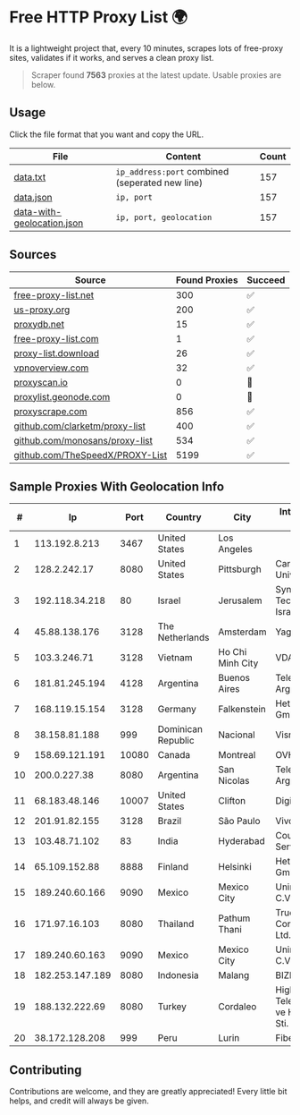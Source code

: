 
# Free HTTP Proxy List 🌍

It is a lightweight project that, every 10 minutes, scrapes lots of free-proxy sites, validates if it works, and serves a clean proxy list.


> Scraper found **7563** proxies at the latest update. Usable proxies are below.

## Usage

Click the file format that you want and copy the URL.


|File|Content|Count|
|----|-------|-----|
|[data.txt](https://raw.githubusercontent.com/themiralay/Proxy-List-World/master/data.txt)|`ip_address:port` combined (seperated new line)|157|
|[data.json](https://raw.githubusercontent.com/themiralay/Proxy-List-World/master/data.json)|`ip, port`|157|
|[data-with-geolocation.json](https://raw.githubusercontent.com/themiralay/Proxy-List-World/master/data-with-geolocation.json)|`ip, port, geolocation`|157|

## Sources

|Source|Found Proxies|Succeed|
|------|-------------|-------|
|[free-proxy-list.net](https://free-proxy-list.net)|300|✅|
|[us-proxy.org](https://www.us-proxy.org)|200|✅|
|[proxydb.net](http://proxydb.net)|15|✅|
|[free-proxy-list.com](https://free-proxy-list.com/?page=&port=&type%5B%5D=http&type%5B%5D=https&up_time=0&search=Search)|1|✅|
|[proxy-list.download](https://www.proxy-list.download/HTTP)|26|✅|
|[vpnoverview.com](https://vpnoverview.com/privacy/anonymous-browsing/free-proxy-servers)|32|✅|
|[proxyscan.io](https://www.proxyscan.io)|0|🚫|
|[proxylist.geonode.com](https://proxylist.geonode.com/api/proxy-list?limit=300&page=1&sort_by=lastChecked&sort_type=desc&protocols=http,https)|0|🚫|
|[proxyscrape.com](https://api.proxyscrape.com/v2/?request=displayproxies&protocol=http&timeout=10000&country=all&ssl=all&anonymity=all)|856|✅|
|[github.com/clarketm/proxy-list](https://raw.githubusercontent.com/clarketm/proxy-list/master/proxy-list-raw.txt)|400|✅|
|[github.com/monosans/proxy-list](https://raw.githubusercontent.com/monosans/proxy-list/main/proxies/http.txt)|534|✅|
|[github.com/TheSpeedX/PROXY-List](https://raw.githubusercontent.com/TheSpeedX/PROXY-List/master/http.txt)|5199|✅|


## Sample Proxies With Geolocation Info

|#|Ip|Port|Country|City|Internet Service Provider|
|-|--|----|-------|----|-------------------------|
|1|113.192.8.213|3467|United States|Los Angeles||
|2|128.2.242.17|8080|United States|Pittsburgh|Carnegie Mellon University|
|3|192.118.34.218|80|Israel|Jerusalem|Synamedia Technologies Israel Ltd|
|4|45.88.138.176|3128|The Netherlands|Amsterdam|Yaglom Labs Ltd|
|5|103.3.246.71|3128|Vietnam|Ho Chi Minh City|VDATA|
|6|181.81.245.194|4128|Argentina|Buenos Aires|Telecom Argentina S.A.|
|7|168.119.15.154|3128|Germany|Falkenstein|Hetzner Online GmbH|
|8|38.158.81.188|999|Dominican Republic|Nacional|Visnetwork SRL|
|9|158.69.121.191|10080|Canada|Montreal|OVH SAS|
|10|200.0.227.38|8080|Argentina|San Nicolas|Telefonica de Argentina|
|11|68.183.48.146|10007|United States|Clifton|DigitalOcean, LLC|
|12|201.91.82.155|3128|Brazil|São Paulo|Vivo|
|13|103.48.71.102|83|India|Hyderabad|Country Online Services PVT LTD|
|14|65.109.152.88|8888|Finland|Helsinki|Hetzner Online GmbH|
|15|189.240.60.166|9090|Mexico|Mexico City|Uninet S.A. de C.V.|
|16|171.97.16.103|8080|Thailand|Pathum Thani|True Internet Corporation CO. Ltd.|
|17|189.240.60.163|9090|Mexico|Mexico City|Uninet S.A. de C.V.|
|18|182.253.147.189|8080|Indonesia|Malang|BIZNET|
|19|188.132.222.69|8080|Turkey|Cordaleo|High Speed Telekomunikasyon ve Hab. Hiz. Ltd. Sti.|
|20|38.172.128.208|999|Peru|Lurin|Fiber Digital S.R.L|



## Contributing

Contributions are welcome, and they are greatly appreciated! Every
little bit helps, and credit will always be given.

